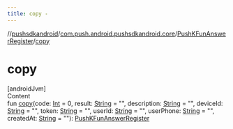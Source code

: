 ```yaml
---
title: copy -
---
```

//[pushsdkandroid](../../index.md)/[com.push.android.pushsdkandroid.core](../index.md)/[PushKFunAnswerRegister](index.md)/[copy](copy.md)



# copy  
[androidJvm]  
Content  
fun [copy](copy.md)(code: [Int](https://kotlinlang.org/api/latest/jvm/stdlib/kotlin/-int/index.html) = 0, result: [String](https://kotlinlang.org/api/latest/jvm/stdlib/kotlin/-string/index.html) = "", description: [String](https://kotlinlang.org/api/latest/jvm/stdlib/kotlin/-string/index.html) = "", deviceId: [String](https://kotlinlang.org/api/latest/jvm/stdlib/kotlin/-string/index.html) = "", token: [String](https://kotlinlang.org/api/latest/jvm/stdlib/kotlin/-string/index.html) = "", userId: [String](https://kotlinlang.org/api/latest/jvm/stdlib/kotlin/-string/index.html) = "", userPhone: [String](https://kotlinlang.org/api/latest/jvm/stdlib/kotlin/-string/index.html) = "", createdAt: [String](https://kotlinlang.org/api/latest/jvm/stdlib/kotlin/-string/index.html) = ""): [PushKFunAnswerRegister](index.md)  



